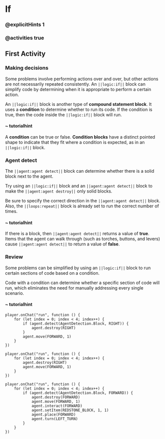 # If

### @explicitHints 1

### @activities true

## First Activity

### Making decisions

Some problems involve performing actions over and over, but other actions are not necessarily repeated consistently.  An ``||logic:if||`` block can simplify code by determining when it is appropriate to perform a certain action.

An ``||logic:if||`` block is another type of **compound statement block**.  It uses a **condition** to determine whether to run its code.  If the condition is true, then the code inside the ``||logic:if||`` block will run.

#### ~ tutorialhint

A **condition** can be true or false.  **Condition blocks** have a distinct pointed shape to indicate that they fit where a condition is expected, as in an ``||logic:if||`` block.

### Agent detect

The ``||agent:agent detect||`` block can determine whether there is a solid block next to the agent.

Try using an ``||logic:if||`` block and an ``||agent:agent detect||`` block to make the ``||agent:agent destroy||`` only solid blocks.

Be sure to specify the correct direction in the ``||agent:agent detect||`` block. Also, the ``||loops:repeat||`` block is already set to run the correct number of times.

#### ~ tutorialhint

If there is a block, then ``||agent:agent detect||`` returns a value of **true**.  Items that the agent can walk through (such as torches, buttons, and levers) cause ``||agent:agent detect||`` to return a value of **false**.

### Review

Some problems can be simplified by using an ``||logic:if||`` block to run certain sections of code based on a condition.

Code with a condition can determine whether a specific section of code will run, which eliminates the need for manually addressing every single scenario.

#### ~ tutorialhint

```blocks
player.onChat("run", function () {
    for (let index = 0; index < 4; index++) {
        if (agent.detect(AgentDetection.Block, RIGHT)) {
            agent.destroy(RIGHT)
        }
        agent.move(FORWARD, 1)
    }
})
```

```template
player.onChat("run", function () {
    for (let index = 0; index < 4; index++) {
        agent.destroy(RIGHT)
        agent.move(FORWARD, 1)
    }
})
```

```ghost
player.onChat("run", function () {
    for (let index = 0; index < 4; index++) {
        if (agent.detect(AgentDetection.Block, FORWARD)) {
            agent.destroy(FORWARD)
            agent.move(FORWARD, 1)
            agent.interact(FORWARD)
            agent.setItem(REDSTONE_BLOCK, 1, 1)
            agent.place(FORWARD)
            agent.turn(LEFT_TURN)
        }
    }
})
```
